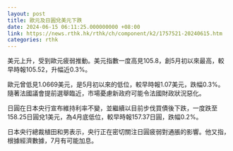 ```yaml
---
layout: post
title: 歐元及日圓兌美元下跌
date: 2024-06-15 06:11:25.000000000 +08:00
link: https://news.rthk.hk/rthk/ch/component/k2/1757521-20240615.htm
categories: rthk
---
```


美元上升，受到歐元疲弱推動。美元指數一度高見105.8，創5月初以來最高，較早時報105.52，升幅近0.3%。

歐元曾低見1.0669美元，是5月初以來的低位，較早時報1.07美元，跌幅0.3%。隨著法國議會提前選舉臨近，市場憂慮新政府可能令法國財政狀況惡化。

日圓在日本央行宣布維持利率不變，並繼續以目前步伐買債後下跌，一度跌至158.25日圓兌1美元，為4月底低位，較早時報157.37日圓，跌幅0.2%。

日本央行總裁植田和男表示，央行正在密切關注日圓疲弱對通脹的影響。他又指，根據經濟數據，7月有可能加息。
